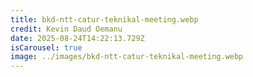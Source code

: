 ```yaml
---
title: bkd-ntt-catur-teknikal-meeting.webp
credit: Kevin Daud Oemanu
date: 2025-08-24T14:22:13.729Z
isCarousel: true
image: ../images/bkd-ntt-catur-teknikal-meeting.webp
---
```


